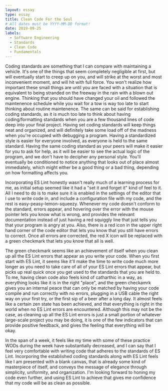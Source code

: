 ```yaml
---
layout: essay
type: essay
title: Clean Code For the Soul
# All dates must be YYYY-MM-DD format!
date: 2019-09-25
labels:
  - Software Engineering
  - Standards
  - Clean Code
  - Fundamentals
---
```


Coding standards are something that I can compare with maintaining a vehicle. It's one of the things that seem completely negligible at first, but will eventually start to creep up on you, and will strike at the worst and most inconvenient moment, and will hit with full force. You won't realize how important these small things are until you are faced with a situation that is equivalent to being stranded on the freeway in the rain with a blown out engine. Thinking that you should have changed your oil and followed the maintenence schedule while you wait for a tow is way too late to start thinking about routine maintenence. The same can be said for establishing coding standards, as it is much too late to think about having coding/formatting standards when you are a few thousand lines of code deep into your final project. Having set coding standards will keep things neat and organized, and will definitely take some load off of the madness when you're occupied with debugging a program. Having a standardized style is easier for everyone involved, as everyone is held to the same standard. Having the same coding standard as your peers will make it easier for you to ask for help, as it will be easier to see the actual logic of the program, and we don't have to decipher any personal style. You'll eventually be conditioned to notice anything that looks out of place almost immediately, which might either be a good thing or a bad thing, depending on how formatting affects you. 

Incorporating ES Lint honestly wasn't really much of a learning process for me, as initial setup seemed like it had a "set it and forget it" kind of feel to it. All I need to do is to make sure it is enabled in the settings of the editor that I use to write code in, and include a configuration file with my code, and the rest is easy-peasy-lemon-squeezy. Whenever my code doesn't conform to the standard, errors appear, and hovering over the error with the mouse pointer lets you know what is wrong, and provides the relevant documentation instead of just having a red squiggly line that just tells you that your program is angry at you. Also, there is a red icon in the upper right hand corner of the code editor that lets you know that you still have errors to correct. Once all errors are corrected, the red X icon will be replaced with a green checkmark that lets you know that all is well.

The green checkmark seems like an achievement of itself when you clean up all the ES Lint errors that appear as you write your code. When you first start with ES Lint, it seems like it'll make the time to write code much more longer as you need to take care of all of your ES Lint errors that appear, but picks up real quick once you get used to the standards that you are held to. To me, having clean code also feels kind of catharthic in a way, as everything looks like it is in the right "place", and the green checkamrk gives you an internal peace that can only be matched by having your code compile and run correctly with no errors, plugging in a USB cable the right way on your first try, or the first sip of a beer after a long day. It almost feels like a certain zen state has been achieved, and that everything is right in the world when no ES Lint errors are encountered. Although this may not be the case, as cleaning up all the ES Lint errors is just a small portion of whatever large-scale project you may be doing, it is one of the few indicators that can provide positive feedback, and gives the feeling that everything will be okay. 

In the span of a week, it feels like my time with some of these practice WODs during the week have substantially decreased, and I can say that I feel very comfortable with writing code that adheres to the standards of ES Lint. Incorporing the established coding standards along with ES Lint feels like I am presented with a blank canvas, that is already some kind of masterpiece of itself, and conveys the message of elegance through simplicity, uniformity, and organization. I'm looking forward to honing my code even further, and using ES Lint to achieve that gives me confidence that my code will be as clean as possible.



